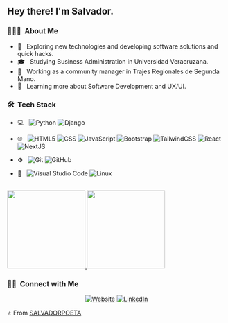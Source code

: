 <h2> Hey there! I'm Salvador.</h2>

<h3> 👨🏻‍💻 &nbsp;About Me </h3>

- 🤔 &nbsp; Exploring new technologies and developing software solutions and quick hacks.
- 🎓 &nbsp; Studying Business Administration in Universidad Veracruzana.
- 💼 &nbsp; Working as a community manager in Trajes Regionales de Segunda Mano.
- 🌱 &nbsp; Learning more about Software Development and UX/UI.

<h3> 🛠 &nbsp;Tech Stack</h3>

- 💻 &nbsp;
  ![Python](https://img.shields.io/badge/-Python-333333?style=flat&logo=python)
  ![Django](https://img.shields.io/badge/-Django-333333?style=flat&logo=djangop&logoColor=5B8938)
  
- 🌐 &nbsp;
  ![HTML5](https://img.shields.io/badge/-HTML5-333333?style=flat&logo=HTML5)
  ![CSS](https://img.shields.io/badge/-CSS-333333?style=flat&logo=CSS3&logoColor=1572B6)
  ![JavaScript](https://img.shields.io/badge/-JavaScript-333333?style=flat&logo=javascript)
  ![Bootstrap](https://img.shields.io/badge/-Bootstrap-333333?style=flat&logo=bootstrap&logoColor=563D7C)
  ![TailwindCSS](https://img.shields.io/badge/-TailwindCSS-333333?style=flat&logo=tailwindcss)
  ![React](https://img.shields.io/badge/-React-333333?style=flat&logo=react)
  ![NextJS](https://img.shields.io/badge/-NextJS-333333?style=flat&logo=next.js)
- ⚙️ &nbsp;
  ![Git](https://img.shields.io/badge/-Git-333333?style=flat&logo=git)
  ![GitHub](https://img.shields.io/badge/-GitHub-333333?style=flat&logo=github)
- 🔧 &nbsp;
  ![Visual Studio Code](https://img.shields.io/badge/-Visual%20Studio%20Code-333333?style=flat&logo=visual-studio-code&logoColor=007ACC)
  ![Linux](https://img.shields.io/badge/-Linux-333333?style=flat&logo=linux)

<br/>

<a href="https://github.com/SALVADORPOETA">
  <img height="180em" src="https://github-readme-stats.vercel.app/api?username=SALVADORPOETA&theme=buefy&show_icons=true" />
  <img height="180em" src="https://github-readme-stats.vercel.app/api/top-langs/?username=SALVADORPOETA&theme=buefy&layout=compact" />
</a>

<br/>

<h3> 🤝🏻 &nbsp;Connect with Me </h3>

<p align="center">
<a href="https://salvador-martinez.vercel.app/"><img alt="Website" src="https://img.shields.io/website?logo=Google%20Chrome&up_color=blue&up_message=salvador-martinez.vercel.app&url=https%3A%2F%2Fsalvador-martinez.vercel.app%2F"></a>
<a href="https://www.linkedin.com/in/salvador-mart%C3%ADnez-sm/"><img alt="LinkedIn" src="https://img.shields.io/website?down_color=blue&down_message=Salvador%20Mart%C3%ADnez&label=LinkedIn&logo=LinkedIn&up_color=blue&up_message=LInkedIn&url=https%3A%2F%2Fwww.linkedin.com%2Fin%2Fsalvador-mart%25C3%25ADnez-sm%2F"></a>

⭐️ From [SALVADORPOETA](https://github.com/SALVADORPOETA)
